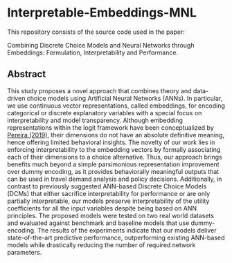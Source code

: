 # Interpretable-Embeddings-MNL
This repository consists of the source code used in the paper:

Combining Discrete Choice Models and Neural Networks through Embeddings: Formulation, Interpretability and Performance.

## Abstract
This study proposes a novel approach that combines theory and data-driven choice models using Artificial Neural Networks (ANNs). In particular, we use continuous vector representations, called embeddings, for encoding categorical or discrete explanatory variables with a special focus on interpretability and model transparency. Although embedding representations within the logit framework have been conceptualized by [Pereira (2019)](https://arxiv.org/abs/1909.00154), their dimensions do not have an absolute definitive meaning, hence offering limited behavioral insights. The novelty of our work lies in enforcing interpretability to the embedding vectors by formally associating each of their dimensions to a choice alternative. Thus, our approach brings benefits much beyond a simple parsimonious representation improvement over dummy encoding, as it provides behaviorally meaningful outputs that can be used in travel demand analysis and policy decisions. Additionally, in contrast to previously suggested ANN-based Discrete Choice Models (DCMs) that either sacrifice interpretability for performance or are only partially interpretable, our models preserve interpretability of the utility coefficients for all the input variables despite being based on ANN principles. The proposed models were tested on two real world datasets and evaluated against benchmark and baseline models that use dummy-encoding. The results of the experiments indicate that our models deliver state-of-the-art predictive performance, outperforming existing ANN-based models while drastically reducing the number of required network parameters.
